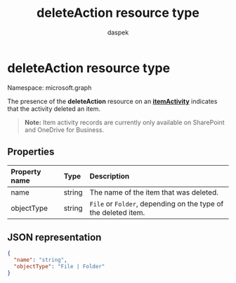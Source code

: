 ﻿---
author: daspek
ms.author: dspektor
title: deleteAction resource type
description: The deleteAction object provides information about the deletion of an item.
localization_priority: Normal
ms.prod: "sharepoint"
doc_type: resourcePageType
---

# deleteAction resource type

Namespace: microsoft.graph

The presence of the **deleteAction** resource on an [**itemActivity**][activity] indicates that the activity deleted an item.

>**Note:** Item activity records are currently only available on SharePoint and OneDrive for Business.

[activity]: itemactivity.md

## Properties

| Property name | Type   | Description                                                    |
| :------------ | :----- | :------------------------------------------------------------- |
| name          | string | The name of the item that was deleted.                         |
| objectType    | string | `File` or `Folder`, depending on the type of the deleted item. |

## JSON representation

<!-- {
  "blockType": "resource",
  "optionalProperties": [ ],
  "@type": "microsoft.graph.deleteAction"
}-->

```json
{
  "name": "string",
  "objectType": "File | Folder"
}
```

<!--
{
  "type": "#page.annotation",
  "description": "The deleteAction object provides information about the deletion of an item.",
  "keywords": "activities,activity,action,delete,deletion",
  "section": "documentation",
  "tocPath": "Resources/DeleteAction",
  "suppressions": []
}
-->
